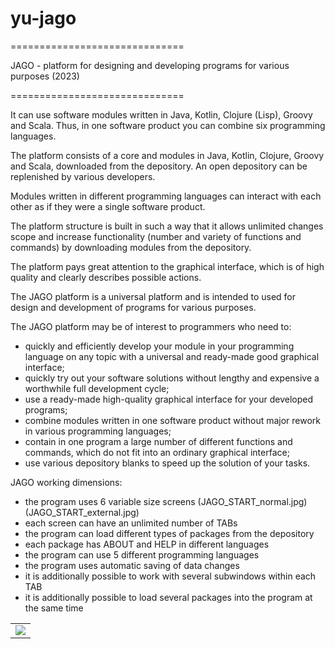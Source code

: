 # yu-jago
==============================

JAGO - platform for designing and developing programs for various purposes (2023)

==============================

It can use software modules written in Java, Kotlin, Clojure (Lisp), Groovy and Scala.
Thus, in one software product you can combine six programming languages.

The platform consists of a core and modules in Java, Kotlin, Clojure, Groovy and Scala,
downloaded from the depository. An open depository can be replenished by various developers.

Modules written in different programming languages ​​can interact with each other as if they
were a single software product.

The platform structure is built in such a way that it allows unlimited changes scope and increase
functionality (number and variety of functions and commands) by downloading modules from
the depository.

The platform pays great attention to the graphical interface, which is of high quality and clearly
describes possible actions.

The JAGO platform is a universal platform and is intended to used for design and development
of programs for various purposes.

The JAGO platform may be of interest to programmers who need to:
- quickly and efficiently develop your module in your programming language on any topic with
  a universal and ready-made good graphical interface;
- quickly try out your software solutions without lengthy and expensive a worthwhile full
  development cycle;
- use a ready-made high-quality graphical interface for your developed programs;
- combine modules written in one software product without major rework in various
  programming languages;
- contain in one program a large number of different functions and commands, which do not
  fit into an ordinary graphical interface;
- use various depository blanks to speed up the solution of your tasks.

JAGO working dimensions:
- the program uses 6 variable size screens (JAGO_START_normal.jpg) (JAGO_START_external.jpg)
- each screen can have an unlimited number of TABs
- the program can load different types of packages from the depository
- each package has ABOUT and HELP in different languages
- the program can use 5 different programming languages
- the program uses automatic saving of data changes
- it is additionally possible to work with several subwindows within each TAB
- it is additionally possible to load several packages into the program at the same time

<html>
  <body>
  
  <head>
 </head>
  
<table border="0">
  <tr>
    <td><a href="https://yu-2023.github.io/yu-java" target="_blank"><img src="screen/JAV_10_tabs.jpg"></a></td>
  </tr>
</table>

  </body>
</html>
